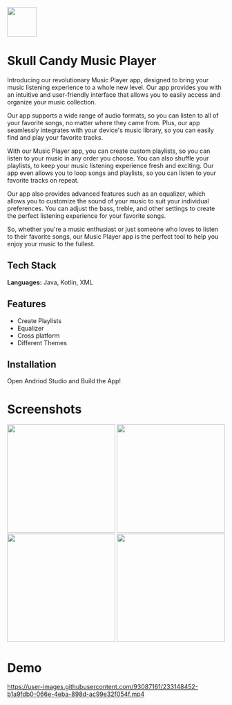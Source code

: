 
<img src="https://user-images.githubusercontent.com/93087161/233119399-cac94673-521f-4935-8144-3b2e53d2ef99.png" width="68">


# Skull Candy Music Player

Introducing our revolutionary Music Player app, designed to bring your music listening experience to a whole new level. Our app provides you with an intuitive and user-friendly interface that allows you to easily access and organize your music collection.

Our app supports a wide range of audio formats, so you can listen to all of your favorite songs, no matter where they came from. Plus, our app seamlessly integrates with your device's music library, so you can easily find and play your favorite tracks.

With our Music Player app, you can create custom playlists, so you can listen to your music in any order you choose. You can also shuffle your playlists, to keep your music listening experience fresh and exciting. Our app even allows you to loop songs and playlists, so you can listen to your favorite tracks on repeat.

Our app also provides advanced features such as an equalizer, which allows you to customize the sound of your music to suit your individual preferences. You can adjust the bass, treble, and other settings to create the perfect listening experience for your favorite songs.

So, whether you're a music enthusiast or just someone who loves to listen to their favorite songs, our Music Player app is the perfect tool to help you enjoy your music to the fullest.


## Tech Stack

**Languages:** Java, Kotlin, XML




## Features

- Create Playlists
- Equalizer
- Cross platform
- Different Themes


## Installation

Open Andriod Studio and Build the App!
    
# Screenshots

<img src="https://user-images.githubusercontent.com/93087161/233145389-a866712f-5fae-4f40-93d0-6b94db7589ec.jpg" width="250">
<img src="https://user-images.githubusercontent.com/93087161/233145334-8444c97e-0be4-4b2a-94f6-c73e894ae741.jpg" width="250">
<img src="https://user-images.githubusercontent.com/93087161/233145369-7e4f3b13-8120-4786-b91b-3178708c7e28" width="250">
<img src="https://user-images.githubusercontent.com/93087161/233145380-b569fcef-14cf-46bc-bc37-b3e8364228e5.jpg" width="250">


# Demo


https://user-images.githubusercontent.com/93087161/233148452-b1a9fdb0-066e-4eba-898d-ac99e32f054f.mp4


